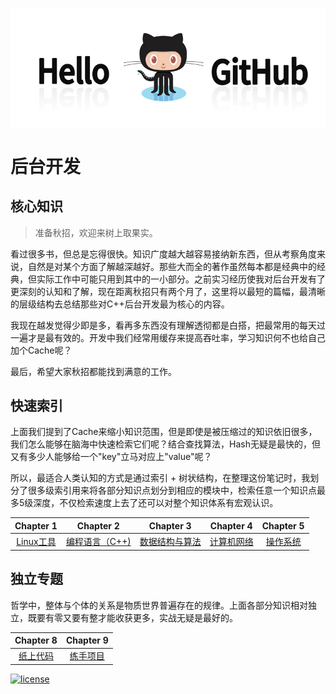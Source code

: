![图片](./source/github.jpg)

# 后台开发

## 核心知识

> 准备秋招，欢迎来树上取果实。

看过很多书，但总是忘得很快。知识广度越大越容易接纳新东西，但从考察角度来说，自然是对某个方面了解越深越好。那些大而全的著作虽然每本都是经典中的经典，但实际工作中可能只用到其中的一小部分。之前实习经历使我对后台开发有了更深刻的认知和了解，现在距离秋招只有两个月了，这里将以最短的篇幅，最清晰的层级结构去总结那些对C++后台开发最为核心的内容。

我现在越发觉得少即是多，看再多东西没有理解透彻都是白搭，把最常用的每天过一遍才是最有效的。开发中我们经常用缓存来提高吞吐率，学习知识何不也给自己加个Cache呢？

最后，希望大家秋招都能找到满意的工作。

## 快速索引

上面我们提到了Cache来缩小知识范围，但是即使是被压缩过的知识依旧很多，我们怎么能够在脑海中快速检索它们呢？结合查找算法，Hash无疑是最快的，但又有多少人能够给一个"key"立马对应上"value"呢？

所以，最适合人类认知的方式是通过索引 + 树状结构，在整理这份笔记时，我划分了很多级索引用来将各部分知识点划分到相应的模块中，检索任意一个知识点最多5级深度，不仅检索速度上去了还可以对整个知识体系有宏观认识。

| Chapter 1 | Chapter 2 | Chapter 3| Chapter 4 | Chapter 5 |
| :--------: | :---------: | :---------: | :---------: | :---------: |
| [Linux工具]() | [编程语言（C++)]() | [数据结构与算法]() | [计算机网络]() | [操作系统]() |

## 独立专题

哲学中，整体与个体的关系是物质世界普遍存在的规律。上面各部分知识相对独立，既要有零又要有整才能收获更多，实战无疑是最好的。

|  Chapter 8   |  Chapter 9   |
| :----------: | :----------: |
| [纸上代码]() | [练手项目]() |

[![license](https://img.shields.io/github/license/mashape/apistatus.svg)](https://opensource.org/licenses/MIT)